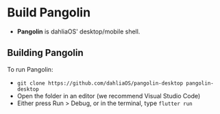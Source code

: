 # Build Pangolin

- **Pangolin** is dahliaOS' desktop/mobile shell.

## Building Pangolin

To run Pangolin: 

* `git clone https://github.com/dahliaOS/pangolin-desktop pangolin-desktop`
* Open the folder in an editor (we recommend Visual Studio Code)
* Either press Run > Debug, or in the terminal, type `flutter run`
